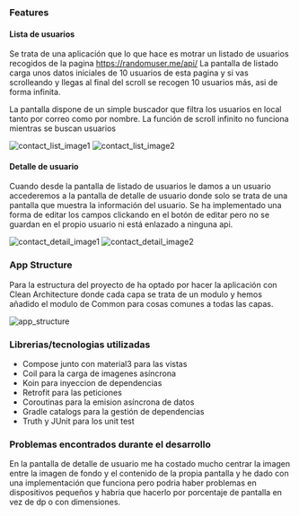 ### Features

#### Lista de usuarios
Se trata de una aplicación que lo que hace es motrar un listado de usuarios recogidos de la pagina https://randomuser.me/api/
La pantalla de listado carga unos datos iniciales de 10 usuarios de esta pagina y si vas scrolleando y llegas al final del scroll se recogen 10 usuarios más, asi de forma infinita.

La pantalla dispone de un simple buscador que filtra los usuarios en local tanto por correo como por nombre. La función de scroll infinito no funciona mientras se buscan usuarios

![contact_list_image1](https://github.com/Javi1994/AltenTechnicalTest/blob/master/images/Captura.JPG)
![contact_list_image2](https://github.com/Javi1994/AltenTechnicalTest/blob/master/images/Captura2.JPG)

#### Detalle de usuario
Cuando desde la pantalla de listado de usuarios le damos a un usuario accederemos a la pantalla de detalle de usuario donde solo se trata de una pantalla que muestra la información del usuario.
Se ha implementado una forma de editar los campos clickando en el botón de editar pero no se guardan en el propio usuario ni está enlazado a ninguna api.

![contact_detail_image1](https://github.com/Javi1994/AltenTechnicalTest/blob/master/images/contact_detail.JPG)
![contact_detail_image2](https://github.com/Javi1994/AltenTechnicalTest/blob/master/images/contact_detail_edit.JPG)

### App Structure
Para la estructura del proyecto de ha optado por hacer la aplicación con Clean Architecture donde cada capa se trata de un modulo y hemos añadido el modulo de Common para cosas comunes a todas las capas.

![app_structure](https://github.com/Javi1994/AltenTechnicalTest/blob/master/images/Captura5.JPG)

### Librerias/tecnologias utilizadas
- Compose junto con material3 para las vistas
- Coil para la carga de imagenes asíncrona
- Koin para inyeccion de dependencias
- Retrofit para las peticiones
- Coroutinas para la emision asíncrona de datos
- Gradle catalogs para la gestión de dependencias
- Truth y JUnit para los unit test

### Problemas encontrados durante el desarrollo
En la pantalla de detalle de usuario me ha costado mucho centrar la imagen entre la imagen de fondo y el contenido de la propia pantalla y he dado con una implementación que funciona pero podria haber problemas en dispositivos pequeños y habria que hacerlo por porcentaje de pantalla en vez de dp o con dimensiones.



